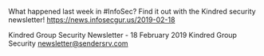 What happened last week in #InfoSec? Find it out with the Kindred security newsletter!
https://news.infosecgur.us/2019-02-18

Kindred Group Security Newsletter - 18 February 2019
Kindred Group Security
newsletter@sendersrv.com
